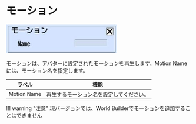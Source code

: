 # モーション

![Motion](img/Motion.jpg)

モーションは、アバターに設定されたモーションを再生します。Motion Nameには、モーション名を指定します。

|  ラベル |  機能  |
| ----   | ---- |
| Motion Name | 再生するモーション名を設定してください。 |

!!! warning "注意"
    現バージョンでは、World Builderでモーションを追加することはできません
